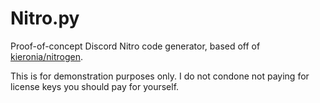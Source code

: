 # Nitro.py

Proof-of-concept Discord Nitro code generator, based off of [kieronia/nitrogen](https://github.com/kieronia/nitrogen).

This is for demonstration purposes only. I do not condone not paying for license keys you should pay for yourself.